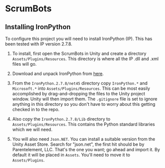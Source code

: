 # ScrumBots

## Installing IronPython

To configure this project you will need to install IronPython (IP).  This has been tested with IP version 2.7.8.

  1. To install, first open the ScrumBots in Unity and create a directory `Assets/Plugins/Resources`.  This directory is where all the IP .dll and .xml files will go.
  
  2. Download and unpack IronPython from [here](http://ironpython.net/).
  
  3. From the `IronPython.2.7.8/net45` directory copy `IronPython.*` and `Microsoft.*` into `Assets/Plugins/Resources`.  This can be most easily accomplished by drag-and-dropping the files to the Unity project window.  Unity will then import them.  The `.gitignore` file is set to ignore anything in this directory so you don't have to worry about this getting checked in to the repo.
  
  4. Also copy the `IronPython.2.7.8/Lib` directory to `Assets/Plugins/Resources`.  This contains the Python standard libraries which we will need.

  5. You will also need `Json.NET`.  You can install a suitable version from the Unity Asset Store.  Search for "json.net", the first hit should be by Parentelement, LLC.  That's the one you want; go ahead and import it.  By default it will be placed in `Assets`.  You'll need to move it to `Assets/Plugins`.
  
